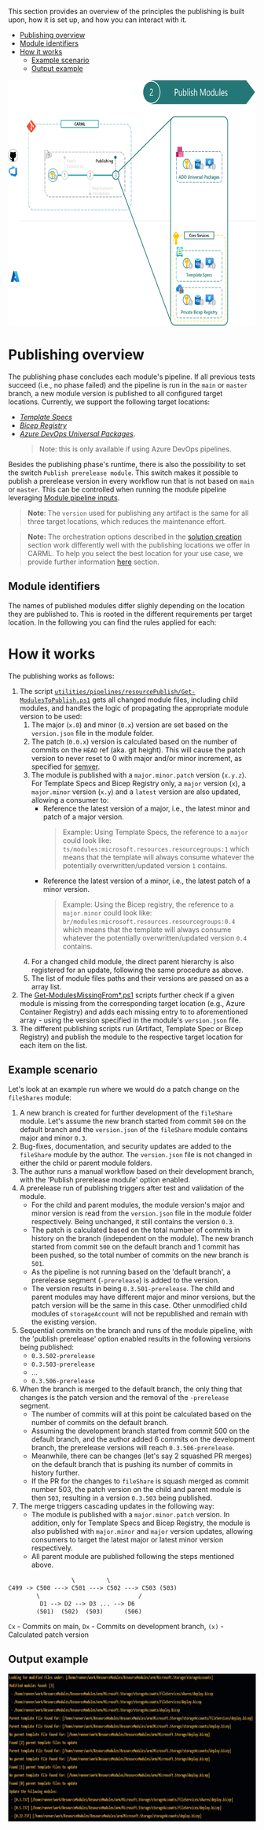 This section provides an overview of the principles the publishing is built upon, how it is set up, and how you can interact with it.

- [Publishing overview](#publishing-overview)
- [Module identifiers](#module-identifiers)
- [How it works](#how-it-works)
  - [Example scenario](#example-scenario)
  - [Output example](#output-example)

<img src="./media/CIEnvironment/publishingStep.png" alt="Publishing Step" height="500">

# Publishing overview
The publishing phase concludes each module's pipeline. If all previous tests succeed (i.e., no phase failed) and the pipeline is run in the `main` or `master` branch, a new module version is published to all configured target locations. Currently, we support the following target locations:

- _[Template Specs](https://docs.microsoft.com/en-us/azure/azure-resource-manager/templates/template-specs?tabs=azure-powershell)_
- _[Bicep Registry](https://docs.microsoft.com/en-gb/azure/azure-resource-manager/bicep/private-module-registry)_
- _[Azure DevOps Universal Packages](https://docs.microsoft.com/en-us/azure/devops/artifacts/concepts/feeds?view=azure-devops)_.
   > Note: this is only available if using Azure DevOps pipelines.

Besides the publishing phase's runtime, there is also the possibility to set the switch `Publish prerelease module`. This switch makes it possible to publish a prerelease version in every workflow run that is not based on `main` or `master`. This can be controlled when running the module pipeline leveraging [Module pipeline inputs](./The%20CI%20environment%20-%20Pipeline%20design#module-pipeline-inputs).

> **Note**: The `version` used for publishing any artifact is the same for all three target locations, which reduces the maintenance effort.

> **Note:** The orchestration options described in the [solution creation](./Solution%20creation) section work differently well with the publishing locations we offer in CARML. To help you select the best location for your use case, we provide further information [here](./Solution%20creation#publish-location-considerations) section.

## Module identifiers

The names of published modules differ slighly depending on the location they are published to. This is rooted in the different requirements per target location. In the following you can find the rules applied for each:

# How it works

The publishing works as follows:

1. The script [`utilities/pipelines/resourcePublish/Get-ModulesToPublish.ps1`](https://github.com/Azure/ResourceModules/blob/main/utilities/pipelines/resourcePublish/Get-ModulesToPublish.ps1) gets all changed module files, including child modules, and handles the logic of propagating the appropriate module version to be used:
   1. The major (`x.0`) and minor (`0.x`) version are set based on the `version.json` file in the module folder.
   1. The patch (`0.0.x`) version is calculated based on the number of commits on the `HEAD` ref (aka. git height). This will cause the patch version to never reset to 0 with major and/or minor increment, as specified for [semver](https://semver.org/).
   1. The module is published with a `major.minor.patch` version (`x.y.z`). For Template Specs and Bicep Registry only, a `major` version (`x`), a `major.minor` version (`x.y`) and a `latest` version are also updated, allowing a consumer to:
      - Reference the latest version of a major, i.e., the latest minor and patch of a major version.
         > Example: Using Template Specs, the reference to a `major` could look like: `ts/modules:microsoft.resources.resourcegroups:1` which means that the template will always consume whatever the potentially overwritten/updated version `1` contains.
      - Reference the latest version of a minor, i.e., the latest patch of a minor version.
         > Example: Using the Bicep registry, the reference to a `major.minor` could look like: `br/modules:microsoft.resources.resourcegroups:0.4` which means that the template will always consume whatever the potentially overwritten/updated version `0.4` contains.
   1. For a changed child module, the direct parent hierarchy is also registered for an update, following the same procedure as above.
   1. The list of module files paths and their versions are passed on as a array list.
1. The [Get-ModulesMissingFrom*.ps1](https://github.com/Azure/ResourceModules/tree/main/utilities/pipelines/resourcePublish) scripts further check if a given module is missing from the corresponding target location (e.g., Azure Container Registry) and adds each missing entry to to aforementioned array - using the version specified in the module's `version.json` file.
1. The different publishing scripts run (Artifact, Template Spec or Bicep Registry) and publish the module to the respective target location for each item on the list.

## Example scenario

Let's look at an example run where we would do a patch change on the `fileShares` module:
1. A new branch is created for further development of the `fileShare` module. Let's assume the new branch started from commit `500` on the default branch and the `version.json` of the `fileShare` module contains major and minor `0.3`.
1. Bug-fixes, documentation, and security updates are added to the `fileShare` module by the author. The `version.json` file is not changed in either the child or parent module folders.
1. The author runs a manual workflow based on their development branch, with the 'Publish prerelease module' option enabled.
1. A prerelease run of publishing triggers after test and validation of the module.
   - For the child and parent modules, the module version's major and minor version is read from the `version.json` file in the module folder respectively. Being unchanged, it still contains the version `0.3`.
   - The patch is calculated based on the total number of commits in history on the branch (independent on the module). The new branch started from commit `500` on the default branch and 1 commit has been pushed, so the total number of commits on the new branch is `501`.
   - As the pipeline is not running based on the 'default branch', a prerelease segment (`-prerelease`) is added to the version.
   - The version results in being `0.3.501-prerelease`. The child and parent modules may have different major and minor versions, but the patch version will be the same in this case. Other unmodified child modules of `storageAccount` will not be republished and remain with the existing version.
1. Sequential commits on the branch and runs of the module pipeline, with the 'publish prerelease' option enabled results in the following versions being published:
   - `0.3.502-prerelease`
   - `0.3.503-prerelease`
   - ...
   - `0.3.506-prerelease`
1. When the branch is merged to the default branch, the only thing that changes is the patch version and the removal of the `-prerelease` segment.
   - The number of commits will at this point be calculated based on the number of commits on the default branch.
   - Assuming the development branch started from commit 500 on the default branch, and the author added 6 commits on the development branch, the prerelease versions will reach `0.3.506-prerelease`.
   - Meanwhile, there can be changes (let's say 2 squashed PR merges) on the default branch that is pushing its number of commits in history further.
   - If the PR for the changes to `fileShare` is squash merged as commit number 503, the patch version on the child and parent module is then `503`, resulting in a version `0.3.503` being published.
1. The merge triggers cascading updates in the following way:
   - The module is published with a `major.minor.patch` version. In addition, only for Template Specs and Bicep Registry, the module is also published with `major.minor` and `major` version updates, allowing consumers to target the latest major or latest minor version respectively.
   - All parent module are published following the steps mentioned above.

```
                  \         \
C499 -> C500 ---> C501 ---> C502 ---> C503 (503)
        \                            /
         D1 --> D2 --> D3 ... --> D6
        (501)  (502)  (503)      (506)
```
`Cx` - Commits on main,
`Dx` - Commits on development branch,
`(x)` - Calculated patch version

## Output example

<img src="./media/CIEnvironment/publishingOutput.png" alt="Publishing Output" height="300">
